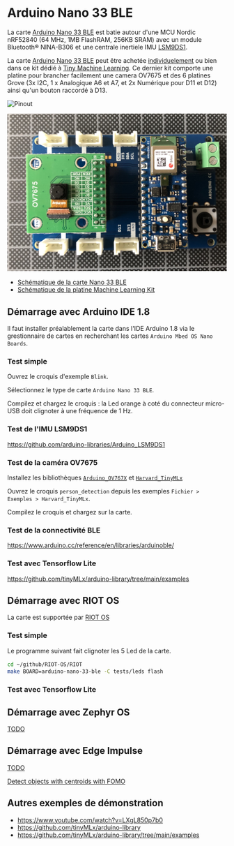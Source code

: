 # Arduino Nano 33 BLE

La carte [Arduino Nano 33 BLE](https://docs.arduino.cc/hardware/nano-33-ble) est batie autour d'une MCU Nordic nRF52840 (64 MHz, 1MB FlashRAM, 256KB SRAM) avec un module Bluetooth® NINA-B306 et une centrale inertiele IMU [LSM9DS1](https://www.st.com/en/mems-and-sensors/lsm9ds1.html).

La carte [Arduino Nano 33 BLE](https://docs.arduino.cc/hardware/nano-33-ble) peut être achetée [individuelement](https://store.arduino.cc/products/arduino-nano-33-ble-sense) ou bien dans ce kit dédié à [Tiny Machine Learning](https://store.arduino.cc/products/arduino-tiny-machine-learning-kit). Ce dernier kit comporte une platine pour brancher facilement une camera OV7675 et des 6 platines Grove (3x I2C, 1 x Analogique A6 et A7, et 2x Numérique pour D11 et D12) ainsi qu'un bouton raccordé à D13.

![Pinout](https://content.arduino.cc/assets/Pinout-NANOble_latest.png)

![Tiny Machine Learning Kit](./arduino-nano-33-ble.jpg)

* [Schématique de la carte Nano 33 BLE](https://content.arduino.cc/assets/NANO33BLE_V2.0_sch.pdf)
* [Schématique de la platine Machine Learning Kit](https://content.arduino.cc/assets/MachineLearningCarrierV1.0.pdf)

## Démarrage avec Arduino IDE 1.8

Il faut installer préalablement la carte dans l'IDE Arduino 1.8 via le grestionnaire de cartes en recherchant les cartes `Arduino Mbed OS Nano Boards`.

### Test simple

Ouvrez le croquis d'exemple `Blink`.

Sélectionnez le type de carte `Arduino Nano 33 BLE`.

Compilez et chargez le croquis : la Led orange à coté du connecteur micro-USB doit clignoter à une fréquence de 1 Hz.

### Test de l'IMU LSM9DS1

https://github.com/arduino-libraries/Arduino_LSM9DS1

### Test de la caméra OV7675

Installez les bibliothèques [`Arduino_OV767X`](https://github.com/arduino-libraries/Arduino_OV767X) et [`Harvard_TinyMLx`](https://github.com/tinyMLx/arduino-library)

Ouvrez le croquis `person_detection` depuis les exemples `Fichier > Exemples > Harvard_TinyMLx`.

Compilez le croquis et chargez sur la carte.

### Test de la connectivité BLE

https://www.arduino.cc/reference/en/libraries/arduinoble/

### Test avec Tensorflow Lite

https://github.com/tinyMLx/arduino-library/tree/main/examples


## Démarrage avec RIOT OS

La carte est supportée par [RIOT OS](https://doc.riot-os.org/group__boards__arduino-nano-33-ble.html)

### Test simple

Le programme suivant fait clignoter les 5 Led de la carte.

```bash
cd ~/github/RIOT-OS/RIOT
make BOARD=arduino-nano-33-ble -C tests/leds flash
```

### Test avec Tensorflow Lite


## Démarrage avec Zephyr OS

[TODO](https://docs.zephyrproject.org/3.2.0/boards/arm/arduino_nano_33_ble/doc/index.html)

## Démarrage avec Edge Impulse

[TODO](https://docs.edgeimpulse.com/docs/development-platforms/officially-supported-mcu-targets/arduino-nano-33-ble-sense)

[Detect objects with centroids with FOMO](https://docs.edgeimpulse.com/docs/tutorials/detect-objects-using-fomo)

## Autres exemples de démonstration

* https://www.youtube.com/watch?v=LXgL850p7b0 
* https://github.com/tinyMLx/arduino-library
* https://github.com/tinyMLx/arduino-library/tree/main/examples
